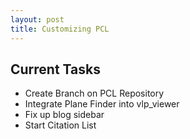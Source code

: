 ```yaml
---
layout: post
title: Customizing PCL
---
```


## Current Tasks
* Create Branch on PCL Repository
* Integrate Plane Finder into vlp_viewer
* Fix up blog sidebar
* Start Citation List
